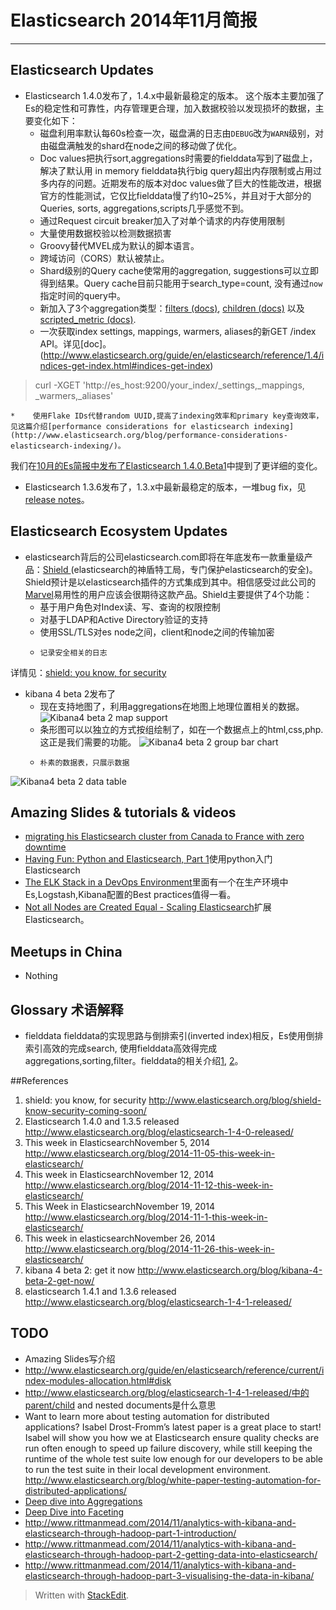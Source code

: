# Elasticsearch 2014年11月简报

---


## Elasticsearch Updates
*	Elasticsearch 1.4.0发布了，1.4.x中最新最稳定的版本。
这个版本主要加强了Es的稳定性和可靠性，内存管理更合理，加入数据校验以发现损坏的数据，主要变化如下：
	*    磁盘利用率默认每60s检查一次，磁盘满的日志由`DEBUG`改为`WARN`级别，对由磁盘满触发的shard在node之间的移动做了优化。
	*    Doc values把执行sort,aggregations时需要的fielddata写到了磁盘上，解决了默认用 in memory fielddata执行big query超出内存限制或占用过多内存的问题。近期发布的版本对doc values做了巨大的性能改进，根据官方的性能测试，它仅比fielddata慢了约10~25%，并且对于大部分的Queries, sorts, aggregations,scripts几乎感觉不到。
	*    通过Request circuit breaker加入了对单个请求的内存使用限制
	*    大量使用数据校验以检测数据损害
	*    Groovy替代MVEL成为默认的脚本语言。
	*    跨域访问（CORS）默认被禁止。
	*    Shard级别的Query cache使常用的aggregation, suggestions可以立即得到结果。Query cache目前只能用于search_type=count, 没有通过`now`指定时间的query中。
	*    新加入了3个aggregation类型：[filters (docs)](http://www.elasticsearch.org/guide/en/elasticsearch/reference/current/search-aggregations-bucket-filters-aggregation.html), [children (docs)](http://www.elasticsearch.org/guide/en/elasticsearch/reference/current/search-aggregations-bucket-children-aggregation.html) 以及 [scripted_metric (docs)](http://www.elasticsearch.org/guide/en/elasticsearch/reference/current/search-aggregations-metrics-scripted-metric-aggregation.html).
	*    一次获取index settings, mappings, warmers, aliases的新GET /index API。详见[doc]。(http://www.elasticsearch.org/guide/en/elasticsearch/reference/1.4/indices-get-index.html#indices-get-index)
>curl -XGET 'http://es_host:9200/your_index/_settings,_mappings, _warmers,_aliases'

	*    使用Flake IDs代替random UUID,提高了indexing效率和primary key查询效率，见这篇介绍[performance considerations for elasticsearch indexing](http://www.elasticsearch.org/blog/performance-considerations-elasticsearch-indexing/)。

我们在[10月的Es简报中发布了Elasticsearch 1.4.0.Beta1](https://github.com/garyelephant/blog/blob/master/elasticsearch_brief.2014.10.md)中提到了更详细的变化。

*	Elasticsearch 1.3.6发布了，1.3.x中最新最稳定的版本，一堆bug fix，见[release notes](http://www.elasticsearch.org/downloads/1-3-6)。


## Elasticsearch Ecosystem Updates
*	elasticsearch背后的公司elasticsearch.com即将在年底发布一款重量级产品：[Shield ](http://www.elasticsearch.org/overview/shield/)(elasticsearch的神盾特工局，专门保护elasticsearch的安全)。Shield预计是以elasticsearch插件的方式集成到其中。相信感受过此公司的[Marvel](http://www.elasticsearch.org/overview/marvel/)易用性的用户应该会很期待这款产品。Shield主要提供了4个功能：
	*    基于用户角色对Index读、写、查询的权限控制
	*    对基于LDAP和Active Directory验证的支持
	*    使用SSL/TLS对es node之间，client和node之间的传输加密
	*     记录安全相关的日志
详情见：[shield: you know, for security](http://www.elasticsearch.org/blog/shield-know-security-coming-soon/)

*	kibana 4 beta 2发布了
	*    现在支持地图了，利用aggregations在地图上地理位置相关的数据。
![Kibana4 beta 2 map support](https://github.com/garyelephant/blog/blob/master/images/elasticsearch_brief_2014.11_kibana_map_support.png)
	*    条形图可以以独立的方式按组绘制了，如在一个数据点上的html,css,php.这正是我们需要的功能。
![Kibana4 beta 2 group bar chart](https://github.com/garyelephant/blog/blob/master/images/elasticsearch_brief_2014.11_kibana_group_bar_chart.png)
	*     朴素的数据表，只展示数据
![Kibana4 beta 2 data table](https://github.com/garyelephant/blog/blob/master/images/elasticsearch_brief_2014.11_kibana_data_table.png)


## Amazing Slides & tutorials & videos
*	[migrating his Elasticsearch cluster from Canada to France with zero downtime](https://t37.net/migrate-your-es-cluster-from-one-continent-to-another-without-downtime.html)
*	[Having Fun: Python and Elasticsearch, Part 1](http://bitquabit.com/post/having-fun-python-and-elasticsearch-part-1/)使用python入门Elasticsearch 
*	[The ELK Stack in a DevOps Environment](https://speakerdeck.com/elasticsearch/the-elk-stack-in-a-devops-environment)里面有一个在生产环境中Es,Logstash,Kibana配置的Best practices值得一看。
*	[Not all Nodes are Created Equal - Scaling Elasticsearch](https://speakerdeck.com/bleskes/not-all-nodes-are-created-equal-scaling-elasticsearch)扩展Elasticsearch。


## Meetups in China
*	Nothing


## Glossary 术语解释
*	fielddata fielddata的实现思路与倒排索引(inverted index)相反，Es使用倒排索引高效的完成search, 使用fielddata高效得完成aggregations,sorting,filter。fielddata的相关介绍[1](http://www.elasticsearch.org/guide/en/elasticsearch/guide/current/fielddata.html), [2](http://www.elasticsearch.org/guide/en/elasticsearch/guide/current/fielddata-intro.html)。

##References
1. shield: you know, for security http://www.elasticsearch.org/blog/shield-know-security-coming-soon/ 
2. Elasticsearch 1.4.0 and 1.3.5 released http://www.elasticsearch.org/blog/elasticsearch-1-4-0-released/
3. This week in ElasticsearchNovember 5, 2014 http://www.elasticsearch.org/blog/2014-11-05-this-week-in-elasticsearch/
4. This week in ElasticsearchNovember 12, 2014 http://www.elasticsearch.org/blog/2014-11-12-this-week-in-elasticsearch/
5. This Week in ElasticsearchNovember 19, 2014 http://www.elasticsearch.org/blog/2014-11-1-this-week-in-elasticsearch/
6. This week in elasticsearchNovember 26, 2014 http://www.elasticsearch.org/blog/2014-11-26-this-week-in-elasticsearch/
7. kibana 4 beta 2: get it now http://www.elasticsearch.org/blog/kibana-4-beta-2-get-now/
8. elasticsearch 1.4.1 and 1.3.6 released http://www.elasticsearch.org/blog/elasticsearch-1-4-1-released/


## TODO
*	Amazing Slides写介绍
*	http://www.elasticsearch.org/guide/en/elasticsearch/reference/current/index-modules-allocation.html#disk
*	http://www.elasticsearch.org/blog/elasticsearch-1-4-1-released/中的parent/child and nested documents是什么意思
*	Want to learn more about testing automation for distributed applications? Isabel Drost-Fromm’s latest paper is a great place to start! Isabel will show you how we at Elasticsearch ensure quality checks are run often enough to speed up failure discovery, while still keeping the runtime of the whole test suite low enough for our developers to be able to run the test suite in their local development environment.
http://www.elasticsearch.org/blog/white-paper-testing-automation-for-distributed-applications/
*	[Deep dive into Aggregations](https://speakerdeck.com/bleskes/deep-dive-into-aggregations)
*	[Deep Dive into Faceting](https://speakerdeck.com/bleskes/deep-dive-into-faceting)
*	http://www.rittmanmead.com/2014/11/analytics-with-kibana-and-elasticsearch-through-hadoop-part-1-introduction/
*	http://www.rittmanmead.com/2014/11/analytics-with-kibana-and-elasticsearch-through-hadoop-part-2-getting-data-into-elasticsearch/
*	http://www.rittmanmead.com/2014/11/analytics-with-kibana-and-elasticsearch-through-hadoop-part-3-visualising-the-data-in-kibana/


> Written with [StackEdit](https://stackedit.io/).